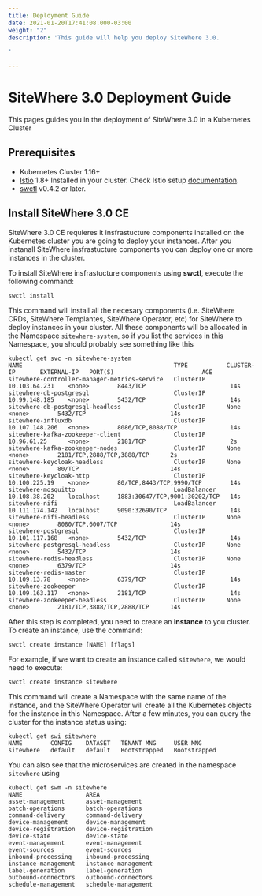 ```yaml
---
title: Deployment Guide
date: 2021-01-20T17:41:08.000-03:00
weight: "2"
description: 'This guide will help you deploy SiteWhere 3.0.

'

---
```

# SiteWhere 3.0 Deployment Guide

This pages guides you in the deployment of SiteWhere 3.0 in a Kubernetes Cluster

## Prerequisites

* Kubernetes Cluster 1.16+
* [Istio](https://istio.io) 1.8+ Installed in your cluster. Check Istio setup [documentation](https://istio.io/latest/docs/setup/).
* [swctl](./swctl/) v0.4.2 or later.

## Install SiteWhere 3.0 CE

SiteWhere 3.0 CE requieres it insfrastucture components installed on the Kubernetes cluster you are going to deploy your instances.
After you instanall SiteWhere insfrastucture components you can deploy one or more instances in the cluster.

To install SiteWhere insfrastucture components using **swctl**, execute the following command:

```command
swctl install
```

This command will install all the necesary components (i.e. SiteWhere CRDs, SiteWhere Templantes, SiteWhere Operator, etc) for
SiteWhere to deploy instances in your cluster. All these components will be allocated in the Namespace `sitewhere-system`, so
if you list the services in this Namespace, you should probably see something like this

```console
kubectl get svc -n sitewhere-system
NAME                                           TYPE           CLUSTER-IP       EXTERNAL-IP   PORT(S)                         AGE
sitewhere-controller-manager-metrics-service   ClusterIP      10.103.64.231    <none>        8443/TCP                        14s
sitewhere-db-postgresql                        ClusterIP      10.99.148.185    <none>        5432/TCP                        14s
sitewhere-db-postgresql-headless               ClusterIP      None             <none>        5432/TCP                        14s
sitewhere-influxdb                             ClusterIP      10.107.148.206   <none>        8086/TCP,8088/TCP               14s
sitewhere-kafka-zookeeper-client               ClusterIP      10.96.61.25      <none>        2181/TCP                        2s
sitewhere-kafka-zookeeper-nodes                ClusterIP      None             <none>        2181/TCP,2888/TCP,3888/TCP      2s
sitewhere-keycloak-headless                    ClusterIP      None             <none>        80/TCP                          14s
sitewhere-keycloak-http                        ClusterIP      10.100.225.19    <none>        80/TCP,8443/TCP,9990/TCP        14s
sitewhere-mosquitto                            LoadBalancer   10.108.38.202    localhost     1883:30647/TCP,9001:30202/TCP   14s
sitewhere-nifi                                 LoadBalancer   10.111.174.142   localhost     9090:32690/TCP                  14s
sitewhere-nifi-headless                        ClusterIP      None             <none>        8080/TCP,6007/TCP               14s
sitewhere-postgresql                           ClusterIP      10.101.117.168   <none>        5432/TCP                        14s
sitewhere-postgresql-headless                  ClusterIP      None             <none>        5432/TCP                        14s
sitewhere-redis-headless                       ClusterIP      None             <none>        6379/TCP                        14s
sitewhere-redis-master                         ClusterIP      10.109.13.78     <none>        6379/TCP                        14s
sitewhere-zookeeper                            ClusterIP      10.109.163.117   <none>        2181/TCP                        14s
sitewhere-zookeeper-headless                   ClusterIP      None             <none>        2181/TCP,3888/TCP,2888/TCP      14s
```

After this step is completed, you need to create an **instance** to you cluster. To create an instance, use the command:

```command
swctl create instance [NAME] [flags]
```

For example, if we want to create an instance called `sitewhere`, we would need to execute:

```command
swctl create instance sitewhere
```

This command will create a Namespace with the same name of the instance, and the SiteWhere Operator
will create all the Kubernetes objects for the instance in this Namespace. After a few minutes,
you can query the cluster for the instance status using:

```command
kubectl get swi sitewhere
NAME        CONFIG    DATASET   TENANT MNG     USER MNG
sitewhere   default   default   Bootstrapped   Bootstrapped
```

You can also see that the microservices are created in the namespace `sitewhere` using

```command
kubectl get swm -n sitewhere
NAME                  AREA
asset-management      asset-management
batch-operations      batch-operations
command-delivery      command-delivery
device-management     device-management
device-registration   device-registration
device-state          device-state
event-management      event-management
event-sources         event-sources
inbound-processing    inbound-processing
instance-management   instance-management
label-generation      label-generation
outbound-connectors   outbound-connectors
schedule-management   schedule-management
```
